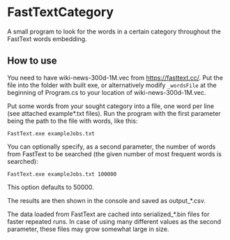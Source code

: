 # FastTextCategory

A small program to look for the words in a certain category throughout the FastText words embedding.

## How to use
You need to have wiki-news-300d-1M.vec from https://fasttext.cc/. Put the file into the folder with built exe, or alternatively modify `_wordsFile` at the beginning of Program.cs to your location of wiki-news-300d-1M.vec.

Put some words from your sought category into a file, one word per line (see attached example*.txt files). Run the program with the first parameter being the path to the file with words, like this:

```FastText.exe exampleJobs.txt```

You can optionally specify, as a second parameter, the number of words from FastText to be searched (the given number of most frequent words is searched):

```FastText.exe exampleJobs.txt 100000```

This option defaults to 50000.

The results are then shown in the console and saved as output\_\*.csv.

The data loaded from FastText are cached into serialized\_\*.bin files for faster repeated runs. In case of using many different values as the second parameter, these files may grow somewhat large in size.
